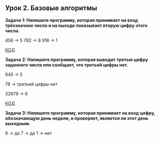 ## Урок 2. Базовые алгоритмы ##
**Задача 1: Напишите программу, которая принимает на вход трёхзначное число и на выходе показывает вторую цифру этого числа.**

456 -> 5
782 -> 8
918 -> 1

[КОД](hw_2_task_1/Program.cs)


**Задача 2: Напишите программу, которая выводит третью цифру заданного числа или сообщает, что третьей цифры нет.**

645 -> 5

78 -> третьей цифры нет

32679 -> 6

[КОД](hw_2_task_2/Program.cs)

**Задача 3: Напишите программу, которая принимает на вход цифру, обозначающую день недели, и проверяет, является ли этот день выходным.**

6 -> да
7 -> да
1 -> нет